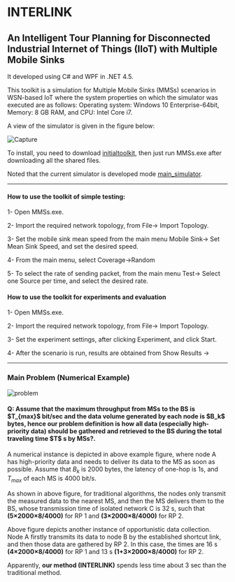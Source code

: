 # INTERLINK
<h2>An Intelligent Tour Planning for Disconnected Industrial Internet of Things (IIoT) with Multiple Mobile Sinks</h2>

It developed using C# and WPF in .NET 4.5. 

This toolkit is a simulation for Multiple Mobile Sinks (MMSs) scenarios in WSN-based IoT where the system properties on which the simulator was executed are as follows: Operating system: Windows 10 Enterprise-64bit, Memory: 8 GB RAM, and CPU: Intel Core i7. 

A view of the simulator is given in the figure below:

![Capture](https://user-images.githubusercontent.com/10537549/197042140-9ff3748d-20f2-4700-bb3c-3eee54a876b4.PNG)

To install, you need to download [initialtoolkit](http://staff.ustc.edu.cn/~anmande/miniflow/toolkit.rar), then just run MMSs.exe after downloading all the shared files.

Noted that the current simulator is developed mode [main_simulator](http://staff.ustc.edu.cn/~anmande/miniflow/). 


-----------------------------------------------------------------------------------------------------

<h4>How to use the toolkit of simple testing:</h4>

1- Open MMSs.exe.

2- Import the required network topology, from File-> Import Topology.

3- Set the mobile sink mean speed from the main menu Mobile Sink-> Set Mean Sink Speed, and set the desired speed.

4- From the main menu, select Coverage->Random

5- To select the rate of sending packet, from the main menu Test-> Select one Source per time, and select the desired rate.


<h4>How to use the toolkit for experiments and evaluation</h4>

1- Open MMSs.exe.

2- Import the required network topology, from File-> Import Topology.

3- Set the experiment settings, after clicking Experiment, and click Start.

4- After the scenario is run, results are obtained from Show Results ->

-----------------------------------------------------------------------------------------------------

<h3> Main Problem (Numerical Example)</h3>

![problem](https://user-images.githubusercontent.com/10537549/201293082-8b5c8c7d-18ee-4b00-b188-c8a4991fde48.png)

<h4>Q: Assume that the maximum throughput from MSs to the BS is $T_{max}$ bit/sec and the data volume generated by each node is $B_k$ bytes, hence our problem definition is how all data (especially high-priority data) should be gathered and retrieved to the BS during the total traveling time $T$ s by MSs?.</h4>

A numerical instance is depicted in above example figure, where node A has high-priority data and needs to deliver its data to the MS as soon as possible. Assume that $B_k$ is 2000 bytes, the latency of one-hop is 1s, and $T_{max}$ of each MS is 4000 bit/s. 

As shown in above figure, for traditional algorithms, the nodes only transmit the measured data to the nearest MS, and then the MS delivers them to the BS, whose transmission time of isolated network C is 32 s, such that **(5×2000×8/4000)** for RP 1 and **(3×2000×8/4000)** for RP 2. 

Above figure depicts another instance of opportunistic data collection. Node A firstly transmits its data to node B by the established shortcut link, and then those data are gathered by RP 2. In this case, the times are 16 s **(4×2000×8/4000)** for RP 1 and 13 s **(1+3×2000×8/4000)** for RP 2. 

Apparently, **our method (INTERLINK)** spends less time about 3 sec than the traditional method.
